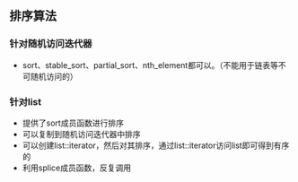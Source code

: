 ## 排序算法
### 针对随机访问迭代器
- sort、stable_sort、partial_sort、nth_element都可以。（不能用于链表等不可随机访问的）
### 针对list
- 提供了sort成员函数进行排序
- 可以复制到随机访问迭代器中排序
- 可以创建list::iterator，然后对其排序，通过list::iterator访问list即可得到有序的
- 利用splice成员函数，反复调用